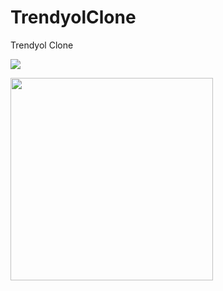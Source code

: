 # TrendyolClone
Trendyol Clone

![](https://github.com/metehn/TrendyolClone/blob/master/trendyol_screen_record.gif)

<img src="https://github.com/metehn/TrendyolClone/blob/master/trendyol_screen_record.gif" width="324" height="324">
